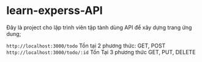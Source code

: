 # learn-experss-API
Đây là project cho lập trình viên tập tành dùng API để xây dựng trang ứng dung;

`http://localhost:3000/todo` Tồn tại 2 phương thức: GET, POST
`http://localhost:3000/todo/:id` Tồn Tại 3 phương thức GET, PUT, DELETE

